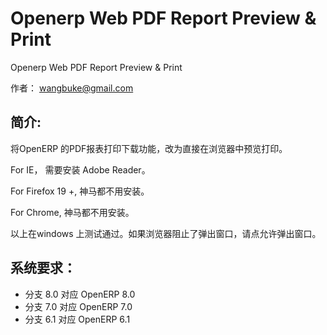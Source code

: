 Openerp Web PDF Report Preview & Print
==============

Openerp Web PDF Report Preview & Print

作者： wangbuke@gmail.com

简介:
------

将OpenERP 的PDF报表打印下载功能，改为直接在浏览器中预览打印。

For IE， 需要安装 Adobe Reader。

For Firefox 19 +, 神马都不用安装。

For Chrome, 神马都不用安装。

以上在windows 上测试通过。如果浏览器阻止了弹出窗口，请点允许弹出窗口。


系统要求：
----------

* 分支 8.0 对应 OpenERP 8.0 
* 分支 7.0 对应 OpenERP 7.0 
* 分支 6.1 对应 OpenERP 6.1 



